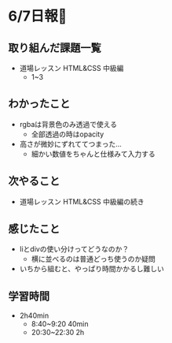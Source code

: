 # 6/7日報🐶
## 取り組んだ課題一覧
* 道場レッスン HTML&CSS 中級編
	* 1~3

## わかったこと
* rgbaは背景色のみ透過で使える
	* 全部透過の時はopacity
* 高さが微妙にずれててつまった...
	* 細かい数値をちゃんと仕様みて入力する

## 次やること
* 道場レッスン HTML&CSS 中級編の続き

## 感じたこと
* liとdivの使い分けってどうなのか？
	* 横に並べるのは普通どっち使うのか疑問
* いちから組むと、やっぱり時間かかるし難しい

## 学習時間
* 2h40min
	* 8:40~9:20 40min
	* 20:30~22:30 2h